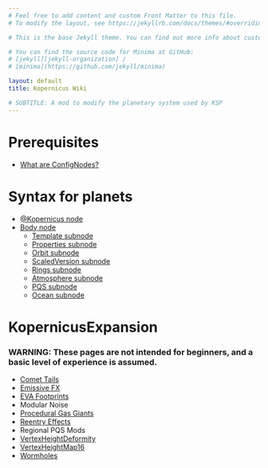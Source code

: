 ```yaml
---
# Feel free to add content and custom Front Matter to this file.
# To modify the layout, see https://jekyllrb.com/docs/themes/#overriding-theme-defaults

# This is the base Jekyll theme. You can find out more info about customizing your Jekyll theme, as well as basic Jekyll usage documentation at [jekyllrb.com](https://jekyllrb.com/)

# You can find the source code for Minima at GitHub:
# [jekyll][jekyll-organization] /
# [minima](https://github.com/jekyll/minima)

layout: default
title: Kopernicus Wiki

# SUBTITLE: A mod to modify the planetary system used by KSP
---
```


# Prerequisites
* [What are ConfigNodes?](https://github.com/DeltaDizzy/Kop-Wiki-Backup/blob/master/main/ConfigNodes.md)

# Syntax for planets
* [@Kopernicus node](/kop)
* [Body node](https://github.com/DeltaDizzy/Kop-Wiki-Backup/blob/master/main/Body.md)
	+ [Template subnode](https://github.com/DeltaDizzy/Kop-Wiki-Backup/blob/master/main/Template.md)
	+ [Properties subnode](https://github.com/DeltaDizzy/Kop-Wiki-Backup/blob/master/main/Properties.md)
	+ [Orbit subnode](https://github.com/DeltaDizzy/Kop-Wiki-Backup/blob/master/main/Orbit.md)
	+ [ScaledVersion subnode](https://github.com/DeltaDizzy/Kop-Wiki-Backup/blob/master/main/ScaledVersion.md)
	+ [Rings subnode](https://github.com/DeltaDizzy/Kop-Wiki-Backup/blob/master/main/Rings.md)
	+ [Atmosphere subnode](/atmosphere)
	+ [PQS subnode](/pqs)
	+ [Ocean subnode](/ocean)

# KopernicusExpansion
### WARNING: These pages are not intended for beginners, and a basic level of experience is assumed.
* 	[Comet Tails](/kex/comettails)
* 	[Emissive FX](/kex/emissivefx)
* 	[EVA Footprints](/kex/evafootprints)
* 	Modular Noise
* 	[Procedural Gas Giants](/kex/procgiants)
* 	[Reentry Effects](/kex/reentryeffects)
* 	Regional PQS Mods
* 	[VertexHeightDeformity](/kex/vhmdeformity)
* 	[VertexHeightMap16](/kex/vhm16)
* 	[Wormholes](/kex/wormholes)